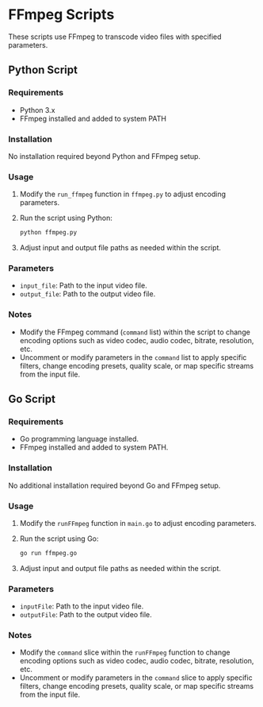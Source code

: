 # FFmpeg Scripts

These scripts use FFmpeg to transcode video files with specified parameters.

## Python Script

### Requirements

- Python 3.x
- FFmpeg installed and added to system PATH

### Installation

No installation required beyond Python and FFmpeg setup.

### Usage

1. Modify the `run_ffmpeg` function in `ffmpeg.py` to adjust encoding parameters.
2. Run the script using Python:

    ```bash
    python ffmpeg.py
    ```

3. Adjust input and output file paths as needed within the script.

### Parameters

- `input_file`: Path to the input video file.
- `output_file`: Path to the output video file.

### Notes

- Modify the FFmpeg command (`command` list) within the script to change encoding options such as video codec, audio codec, bitrate, resolution, etc.
- Uncomment or modify parameters in the `command` list to apply specific filters, change encoding presets, quality scale, or map specific streams from the input file.

## Go Script

### Requirements

- Go programming language installed.
- FFmpeg installed and added to system PATH.

### Installation

No additional installation required beyond Go and FFmpeg setup.

### Usage

1. Modify the `runFFmpeg` function in `main.go` to adjust encoding parameters.
2. Run the script using Go:

    ```bash
    go run ffmpeg.go
    ```

3. Adjust input and output file paths as needed within the script.

### Parameters

- `inputFile`: Path to the input video file.
- `outputFile`: Path to the output video file.

### Notes

- Modify the `command` slice within the `runFFmpeg` function to change encoding options such as video codec, audio codec, bitrate, resolution, etc.
- Uncomment or modify parameters in the `command` slice to apply specific filters, change encoding presets, quality scale, or map specific streams from the input file.


